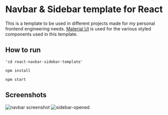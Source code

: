 # Navbar & Sidebar template for React

This is a template to be used in different projects made for my personal frontend engineering needs.
[Material UI](https://material-ui.com/) is used for the various styled components used in this template.

## How to run

`'cd react-navbar-sidebar-template'`

`npm install`

`npm start`

## Screenshots

![navbar screenshot](https://i.ibb.co/4SL60rG/Screenshot-74.png)
![sidebar-opened](https://i.ibb.co/HpCZYHt/Screenshot-75.png)
